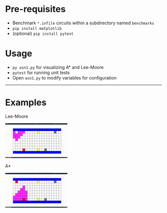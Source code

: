 # Pre-requisites

 - Benchmark `*.infile` circuits within a subdirectory named `benchmarks`
 - `pip install matplotlib`
 - (optional) `pip install pytest`

# Usage

 - `py asn1.py` for visualizing A* and Lee-Moore 
 - `pytest` for running unit tests
 - Open `asn1.py` to modify variables for configuration

---

# Examples

Lee-Moore

![](img/leemooore.gif)

A*

![](img/astar.gif)